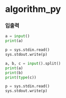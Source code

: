 # algorithm_py
### 입출력
```python
a = input()
print(a)
```

```python
p = sys.stdin.read()
sys.stdout.write(p)
```

```python
a, b, c = input().split()
print(a)
print(b)
print(type(c))
```

```python
p = sys.stdin.read()
sys.stdout.write(p)
```